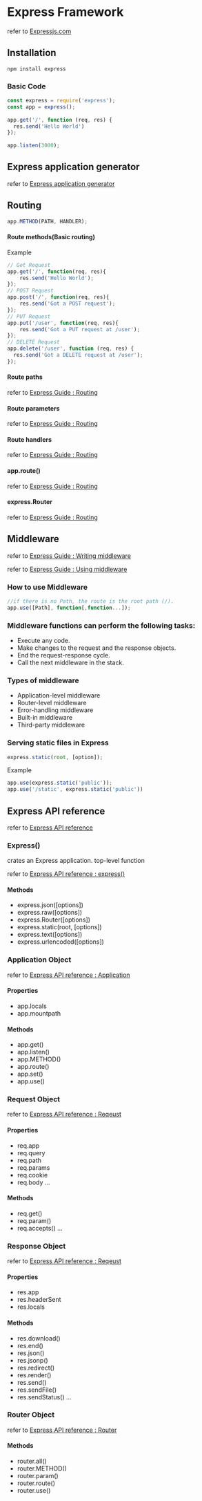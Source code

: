 # Express Framework
refer to [Expressjs.com](http://expressjs.com/)
## Installation
```
npm install express
```
### Basic Code
```javascript
const express = require('express');
const app = express();
 
app.get('/', function (req, res) {
  res.send('Hello World')
});
 
app.listen(3000);
```

## Express application generator
refer to [Express application generator](http://expressjs.com/en/starter/generator.html)

## Routing
```javascript
app.METHOD(PATH, HANDLER);
```
#### Route methods(Basic routing)
Example
```javascript
// Get Request
app.get('/', function(req, res){
    res.send('Hello World');
});
// POST Request
app.post('/', function(req, res){
    res.send('Got a POST request');
});
// PUT Request
app.put('/user', function(req, res){
    res.send('Got a PUT request at /user');
});
// DELETE Request
app.delete('/user', function (req, res) {
  res.send('Got a DELETE request at /user');
});
```
#### Route paths
refer to [Express Guide : Routing](http://expressjs.com/en/guide/routing.html)
#### Route parameters
refer to [Express Guide : Routing](http://expressjs.com/en/guide/routing.html)
#### Route handlers
refer to [Express Guide : Routing](http://expressjs.com/en/guide/routing.html)
#### app.route()
refer to [Express Guide : Routing](http://expressjs.com/en/guide/routing.html)
#### express.Router
refer to [Express Guide : Routing](http://expressjs.com/en/guide/routing.html)

## Middleware
refer to [Express Guide : Writing middleware](http://expressjs.com/en/guide/writing-middleware.html)

refer to [Express Guide : Using middleware](http://expressjs.com/en/guide/using-middleware.html)
### How to use Middleware
```javascript
//if there is no Path, the route is the root path (/).
app.use([Path], function[,function...]);
```
### Middleware functions can perform the following tasks:
* Execute any code.
* Make changes to the request and the response objects.
* End the request-response cycle.
* Call the next middleware in the stack.
### Types of middleware
* Application-level middleware
* Router-level middleware
* Error-handling middleware
* Built-in middleware
* Third-party middleware

### Serving static files in Express
```javascript
express.static(root, [option]);
```
Example
```javascript
app.use(express.static('public'));
app.use('/static', express.static('public'))
```

## Express API reference
refer to [Express API reference](http://expressjs.com/en/4x/api.html)
### Express()
crates an Express application. top-level function

refer to [Express API reference : express()](http://expressjs.com/en/4x/api.html#express)
#### Methods
* express.json([options])
* express.raw([options])
* express.Router([options])
* express.static(root, [options])
* express.text([options])
* express.urlencoded([options])

### Application Object
refer to [Express API reference : Application](http://expressjs.com/en/4x/api.html#app)
#### Properties
* app.locals
* app.mountpath
#### Methods
* app.get()
* app.listen()
* app.METHOD()
* app.route()
* app.set()
* app.use()

### Request Object
refer to [Express API reference : Reqeust](http://expressjs.com/en/4x/api.html#req)
#### Properties
* req.app
* req.query
* req.path
* req.params
* req.cookie
* req.body ...
#### Methods
* req.get()
* req.param()
* req.accepts() ...

### Response Object
refer to [Express API reference : Reqeust](http://expressjs.com/en/4x/api.html#res)
#### Properties
* res.app
* res.headerSent
* res.locals
#### Methods
* res.download()
* res.end()
* res.json()
* res.jsonp()
* res.redirect()
* res.render()
* res.send()
* res.sendFile()
* res.sendStatus() ...
### Router Object
refer to [Express API reference : Router](http://expressjs.com/en/4x/api.html#router)
#### Methods
* router.all()
* router.METHOD()
* router.param()
* router.route()
* router.use()